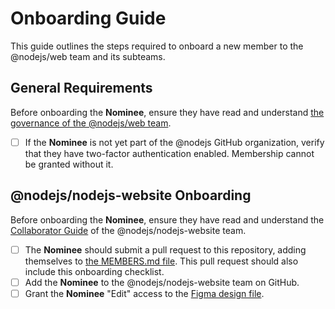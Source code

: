 # Onboarding Guide

This guide outlines the steps required to onboard a new member to the @nodejs/web team and its subteams.

## General Requirements

Before onboarding the **Nominee**, ensure they have read and understand [the governance of the @nodejs/web team](./GOVERNANCE.md).

- [ ] If the **Nominee** is not yet part of the @nodejs GitHub organization, verify that they have two-factor authentication enabled. Membership cannot be granted without it.

## @nodejs/nodejs-website Onboarding

Before onboarding the **Nominee**, ensure they have read and understand the [Collaborator Guide](https://github.com/nodejs/nodejs.org/blob/main/docs/collaborator-guide.md) of the @nodejs/nodejs-website team.

- [ ] The **Nominee** should submit a pull request to this repository, adding themselves to [the MEMBERS.md file](./MEMBERS.md). This pull request should also include this onboarding checklist.
- [ ] Add the **Nominee** to the @nodejs/nodejs-website team on GitHub.
- [ ] Grant the **Nominee** "Edit" access to the [Figma design file](https://www.figma.com/file/a10cjjw3MzvRQMPT9FP3xz).
